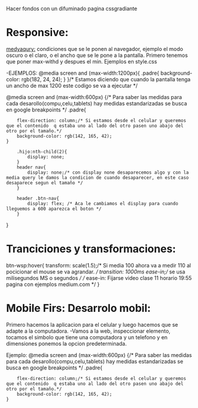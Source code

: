 Hacer fondos con un difuminado pagina cssgradiante

# Responsive:

<medyaqury:> condiciones que se le ponen al navegador, ejemplo el modo oscuro o el claro, o el ancho que se le pone a la pantalla. Primero tenemos que poner max-withd y despues el min. Ejemplos en style.css

-EJEMPLOS:
@media screen and (max-width:1200px){
    .padre{
        background-color: rgb(182, 24, 24);
    }
}/* Estamos diciendo que cuando la pantalla tenga un ancho de max 1200 este codigo se va a ejecutar  */

@media screen and (max-width:600px) {/* Para saber las medidas para cada desarollo(compu,celu,tablets) hay medidas estandarizadas se busca en google breakpoints */
    .padre{
        
        flex-direction: column;/* Si estamos desde el celular y queremos que el contenido  q estaba uno al lado del otro pasen uno abajo del otro por el tamaño.*/
        background-color: rgb(142, 165, 42);
    }

        .hijo:nth-child(2){
            display: none;
        }
        header nav{
            display: none;/* con display none desaparecemos algo y con la media query le damos la condicion de cuando desaparecer, en este caso desaparece segun el tamaño */
        }

        header .btn-nav{
            display: flex; /* Aca le cambiamos el display para cuando lleguemos a 600 aparezca el boton */
        }
    
}

# Tranciciones y transformaciones:

btn-wsp:hover{
    transform: scale(1.5);/* Si media 100 ahora va a medir 110 al pocicionar el mouse se va agrandar. */
    transition: 1000ms ease-in;/* se usa milisegundos MS o segundos */ /* ease-in: Fijarse video clase 11 horario 19:55 pagina con ejemplos medium.com */
}


# Mobile Firs: Desarrolo mobil:
Primero hacemos la aplicacion para el celular y luego hacemos que se adapte a la computadora.
-Vamos a la web, inspeccionar elemento, tocamos el simbolo que tiene una computadora y un telefono y en dimensiones ponemos la opcion predeterminada.

Ejemplo:
@media screen and (max-width:600px) {/* Para saber las medidas para cada desarollo(compu,celu,tablets) hay medidas estandarizadas se busca en google breakpoints */
    .padre{
        
        flex-direction: column;/* Si estamos desde el celular y queremos que el contenido  q estaba uno al lado del otro pasen uno abajo del otro por el tamaño.*/
        background-color: rgb(142, 165, 42);
    }





